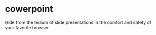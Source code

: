 cowerpoint
==========

Hide from the tedium of slide presentations in the comfort and safety of your favorite browser
